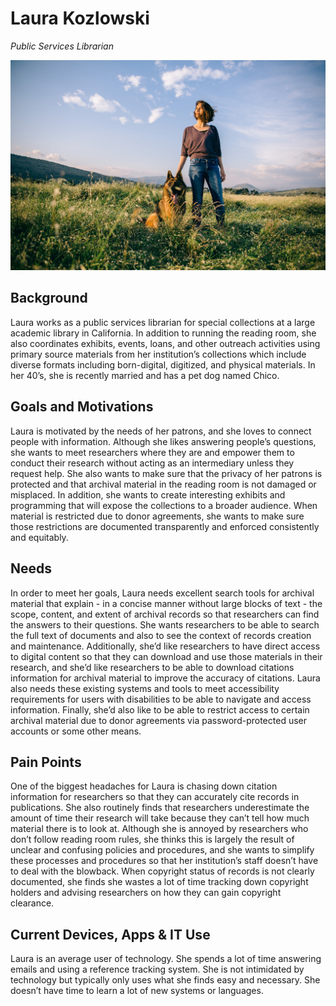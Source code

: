 # Laura Kozlowski

_Public Services Librarian_

![persona image](img/laura-kozlowski.jpg)

## Background

Laura works as a public services librarian for special collections at a large academic library in California. In addition to running the reading room, she also coordinates exhibits, events, loans, and other outreach activities using primary source materials from her institution’s collections which include diverse formats including born-digital, digitized, and physical materials. In her 40’s, she is recently married and has a pet dog named Chico.

## Goals and Motivations

Laura is motivated by the needs of her patrons, and she loves to connect people with information. Although she likes answering people’s questions, she wants to meet researchers where they are and empower them to conduct their research without acting as an intermediary unless they request help. She also wants to make sure that the privacy of her patrons is protected and that archival material in the reading room is not damaged or misplaced. In addition, she wants to create interesting exhibits and programming that will expose the collections to a broader audience. When material is restricted due to donor agreements, she wants to make sure those restrictions are documented transparently and enforced consistently and equitably.

## Needs

In order to meet her goals, Laura needs excellent search tools for archival material that explain - in a concise manner without large blocks of text - the scope, content, and extent of archival records so that researchers can find the answers to their questions. She wants researchers to be able to search the full text of documents and also to see the context of records creation and maintenance. Additionally, she’d like researchers to have direct access to digital content so that they can download and use those materials in their research, and she’d like researchers to be able to download citations information for archival material to improve the accuracy of citations. Laura also needs these existing systems and tools to meet accessibility requirements for users with disabilities to be able to navigate and access information. Finally, she’d also like to be able to restrict access to certain archival material due to donor agreements via password-protected user accounts or some other means.

## Pain Points

One of the biggest headaches for Laura is chasing down citation information for researchers so that they can accurately cite records in publications. She also routinely finds that researchers underestimate the amount of time their research will take because they can’t tell how much material there is to look at. Although she is annoyed by researchers who don’t follow reading room rules, she thinks this is largely the result of unclear and confusing policies and procedures, and she wants to simplify these processes and procedures so that her institution’s staff doesn’t have to deal with the blowback. When copyright status of records is not clearly documented, she finds she wastes a lot of time tracking down copyright holders and advising researchers on how they can gain copyright clearance.

## Current Devices, Apps & IT Use

Laura is an average user of technology. She spends a lot of time answering emails and using a reference tracking system. She is not intimidated by technology but typically only uses what she finds easy and necessary. She doesn’t have time to learn a lot of new systems or languages.
